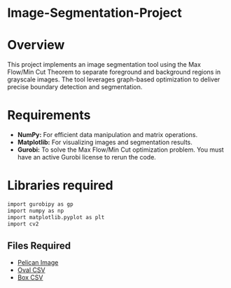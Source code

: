 # Image-Segmentation-Project
# Overview

This project implements an image segmentation tool using the Max Flow/Min Cut Theorem to separate foreground and background regions in grayscale images. The tool leverages graph-based optimization to deliver precise boundary detection and segmentation.

# Requirements

- **NumPy:** For efficient data manipulation and matrix operations.
- **Matplotlib:** For visualizing images and segmentation results.
- **Gurobi:** To solve the Max Flow/Min Cut optimization problem. You must have an active Gurobi license to rerun the code.

# Libraries required

  ```bash
  import gurobipy as gp
  import numpy as np
  import matplotlib.pyplot as plt
  import cv2
  ```
## Files Required
- [Pelican Image](pelican_picture.jpg)
- [Oval CSV](oval-1.csv)
- [Box CSV](box.csv)
